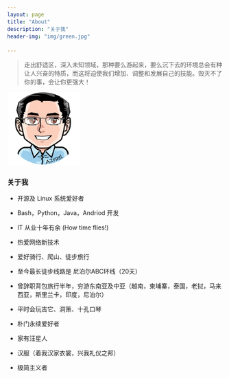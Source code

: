 ```yaml
---
layout: page
title: "About"
description: "关于我"
header-img: "img/green.jpg"

---
```



> 走出舒适区，深入未知领域，那种要么游起来，要么沉下去的环境总会有种让人兴奋的特质，而这将迫使我们增加、调整和发展自己的技能。毁灭不了你的事，会让你更强大！

![头像](/img/blog_head.png)

### 关于我



- 开源及 Linux 系统爱好者

- Bash，Python，Java，Andriod 开发

- IT 从业十年有余 (How time flies!)

- 热爱网络新技术

- 爱好骑行、爬山、徒步旅行

- 至今最长徒步线路是 尼泊尔ABC环线（20天） 

- 曾辞职背包旅行半年，穷游东南亚及中亚（越南，柬埔寨，泰国，老挝，马来西亚，斯里兰卡，印度，尼泊尔）

- 平时会玩吉它、洞箫、十孔口琴

- 朴门永续爱好者

- 家有汪星人

- 汉服（着我汉家衣裳，兴我礼仪之邦）

- 极简主义者

